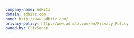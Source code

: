 ```yaml
---
company-name: AdHitz
domain: adhitz.com
home: http://www.adhitz.com/
privacy-policy: http://www.adhitz.com/en/Privacy_Policy
owned-by: ClixSense
---
```




